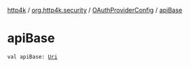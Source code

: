 [http4k](../../index.md) / [org.http4k.security](../index.md) / [OAuthProviderConfig](index.md) / [apiBase](./api-base.md)

# apiBase

`val apiBase: `[`Uri`](../../org.http4k.core/-uri/index.md)